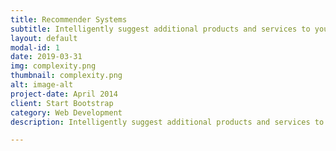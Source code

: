 ```yaml
---
title: Recommender Systems
subtitle: Intelligently suggest additional products and services to your customers. This technique has spurred tremendous growth in online retailers and can be applied to many other product and service companies, B2B and B2C alike.
layout: default
modal-id: 1
date: 2019-03-31
img: complexity.png
thumbnail: complexity.png
alt: image-alt
project-date: April 2014
client: Start Bootstrap
category: Web Development
description: Intelligently suggest additional products and services to your customers. This technique has spurred tremendous growth in online retailers and can be applied to many other product and service companies, B2B and B2C alike.

---
```

